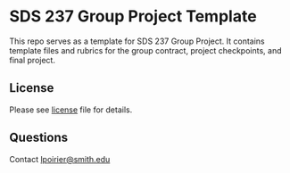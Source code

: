 # SDS 237 Group Project Template

This repo serves as a template for SDS 237 Group Project. It contains template files and rubrics for the group contract, project checkpoints, and final project.

## License

Please see [license](https://github.com/SDS-237-Data-Ethnography-Spring-22/group-project/blob/main/LICENSE) file for details.

## Questions

Contact [lpoirier@smith.edu](mailto:lpoirier@smith.edu)
